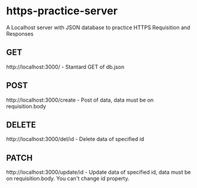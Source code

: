 # https-practice-server
A Localhost server with JSON database to practice HTTPS Requisition and Responses

## GET
http://localhost:3000/          - Stantard GET of db.json

## POST
http://localhost:3000/create    - Post of data, data must be on requisition.body

## DELETE
http://localhost:3000/del/id    - Delete data of specified id

## PATCH
http://localhost:3000/update/id - Update data of specified id, data must be on requisition.body. You can't change id property.
